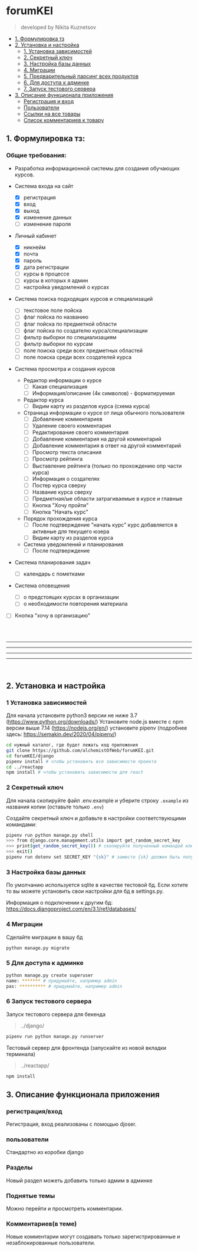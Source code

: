 # forumKEI
> developed by Nikita Kuznetsov


* [1. Формулировка тз](#task_description)
* [2. Установка и настройка](#setup)
    * [1. Установка зависимостей](#dependences)
    * [2. Секретный ключ](#create_secret_key)
    * [3. Настройка базы данных](#setup_db)
    * [4. Миграции](#migrations)
    * [5. Предварительный парсинг всех продуктов](#scrap_sitemap)
    * [6. Для доступа к админке ](#admin_panel)
    * [7. Запуск тестового сервера](#test_server)
* [3. Описание функционала приложения](#description)
    * [Регистрация и вход](#auth)
    * [Пользователи](#users)
    * [Ссылки на все товары](#products)
    * [Список комментариев к товару](#opinions)


## 1. Формулировка тз:
<a name="task_description"></a> 


### Общие требования: 

* Разработка информационной системы для создания обучающих курсов.

* Система входа на сайт
    * [x] регистрация
    * [x] вход
    * [x] выход
    * [x] изменение данных
    * [ ] изменение пароля
* Личный кабинет
    * [x] никнейм
    * [x] почта
    * [x] пароль
    * [x] дата регистрации
    * [ ] курсы в процессе
    * [ ] курсы в которых я админ
    * [ ] настройка уведомлений о курсах
* Система поиска подходящих курсов и специализаций
    * [ ] текстовое поле пойска
    * [ ] флаг пойска по названию
    * [ ] флаг пойска по предметной области
    * [ ] флаг пойска по создателю курса/специализации
    * [ ] фильтр выборки по специализациям
    * [ ] фильтр выборки по курсам
    * [ ] поле поиска среди всех предметных областей
    * [ ] поле поиска среди всех создателей курса
* Система просмотра и создания курсов
    * Редактор информации о курсе
        * [ ] Какая специализация
        * [ ] Информация/описание (4к символов) - форматируемая
    * Редактор курса
        * [ ] Видим карту из разделов курса (схема курса)
    * Страница информации о курсе от лица обычного пользователя
        * [ ] Добавление комментариев
        * [ ] Удаление своего комментария
        * [ ] Редактирование своего комментария
        * [ ] Добавление комментария на другой комментарий
        * [ ] Добавление комментария в ответ на другой комментарий
        * [ ] Просмотр текста описания
        * [ ] Просмотр рейтинга
        * [ ] Выставление рейтинга (только по прохождению опр части курса)
        * [ ] Информация о создателях
        * [ ] Постер курса сверху
        * [ ] Название курса сверху
        * [ ] Предметная/ые области затрагиваемые в курсе и главные
        * [ ] Кнопка "Хочу пройти"
        * [ ] Кнопка "Начать курс"
    * Порядок прохождения курса
        * [ ] После подтверждение "начать курс" курс добавляется в активные для текущего юзера
        * [ ] Видим карту из разделов курса
    * Система уведомлений и планирования
        * [ ] После подтверждение

* Система планирования задач
    * [ ] календарь с пометками
* Система оповещения
    * [ ] о предстоящих курсах в организации
    * [ ] о необходимости повторения материала

* [ ] Кнопка "хочу в организацию"



<br><br>

---
---
---
---

<br>  

## 2. Установка и настройка
<a name="setup"></a> 

### 1 Установка зависимостей
<a name="dependences"></a> 

Для начала установите python3 версии не ниже 3.7 (https://www.python.org/downloads/)
Установите node.js вместе с npm версии выше 7.14 (https://nodejs.org/en/)
установите pipenv (подробнее здесь: https://semakin.dev/2020/04/pipenv/)

```bash
cd нужный каталог, где будет лежать код приложения
git clone https://github.com/alchemistOfWeb/forumKEI.git
cd forumKEI/django
pipenv install # чтобы установить все зависимости проекта
cd ../reactapp
npm install # чтобы установить зависимости для react
```


### 2 Секретный ключ
<a name="create_secret_key"></a> 

Для начала скопируйте файл .env.example и уберите строку `.example` из названия копии (оставьте только `.env`)

Создайте секретный ключ и добавьте в настройки соответствующими командами:
```bash
pipenv run python manage.py shell
>>> from django.core.management.utils import get_random_secret_key
>>> print(get_random_secret_key()) # скопируйте полученный командой ключ
>>> exit()
pipenv run dotenv set SECRET_KEY "{sk}" # заместо {sk} должен быть полученный выше ключ
```

### 3 Настройка базы данных
<a name="setup_db"></a> 

По умолчанию используется sqlite в качестве тестовой бд. Если хотите то вы можете установить свои настройки для бд в settings.py.

Информация о подключении к другим бд: https://docs.djangoproject.com/en/3.1/ref/databases/

### 4 Миграции
<a name="migrations"></a> 

Сделайте миграции в вашу бд
```bash
python manage.py migrate
```

### 5 Для доступа к админке 
<a name="admin_panel"></a> 

```bash
python manage.py create superuser
name: ******* # придумайте, например admin
pas: ********** # придумайте, например admin
```

### 6 Запуск тестового сервера
<a name="test_server"></a> 

Запуск тестового сервера для бекенда
> ../django/
```bash
pipenv run python manage.py runserver
```

Тестовый сервер для фронтенда (запускайте из новой вкладки терминала)
> ../reactapp/
```bash
npm install
```

## 3. Описание функционала приложения
<a name="description"></a> 

### регистрация/вход
<a name="auth"></a> 

Регистрация, вход реализованы с помощью djoser.

### пользователи
<a name="users"></a> 

Cтандартно из коробки django

### Разделы
<a name="sections"></a>

Новый раздел можеть добавить только адмим в админке

### Поднятые темы
<a name="topics"></a>

Можно перейти и просмотреть комментарии.


### Комментариев(в теме)
<a name="opinions"></a>

Новые комментарии могут создавать только зарегистрированные и незаблокированные пользователи.
